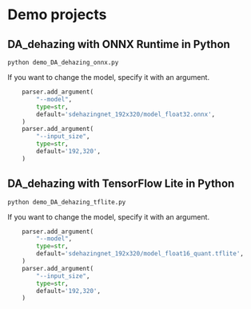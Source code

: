 # Demo projects

## DA_dehazing with ONNX Runtime in Python
```
python demo_DA_dehazing_onnx.py
```

If you want to change the model, specify it with an argument.
```python
    parser.add_argument(
        "--model",
        type=str,
        default='sdehazingnet_192x320/model_float32.onnx',
    )
    parser.add_argument(
        "--input_size",
        type=str,
        default='192,320',
    )
```

## DA_dehazing with TensorFlow Lite in Python
```
python demo_DA_dehazing_tflite.py
```

If you want to change the model, specify it with an argument.
```python
    parser.add_argument(
        "--model",
        type=str,
        default='sdehazingnet_192x320/model_float16_quant.tflite',
    )
    parser.add_argument(
        "--input_size",
        type=str,
        default='192,320',
    )
```


